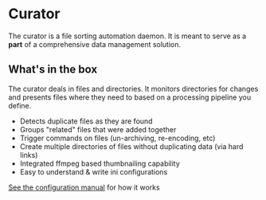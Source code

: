# Curator

The curator is a file sorting automation daemon. It is meant to serve as a **part** of a comprehensive data management solution.

## What's in the box

The curator deals in files and directories. It monitors directories for changes and presents files where they need to based on a processing pipeline you define.

* Detects duplicate files as they are found
* Groups "related" files that were added together
* Trigger commands on files (un-archiving, re-encoding, etc)
* Create multiple directories of files without duplicating data (via hard links)
* Integrated ffmpeg based thumbnailing capability
* Easy to understand & write ini configurations

[See the configuration manual](https://github.com/unreadablewxy/fs-curator/wiki) for how it works
